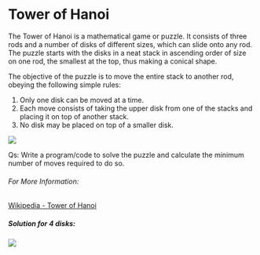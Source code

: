 # Tower of Hanoi

The Tower of Hanoi is a mathematical game or puzzle. It consists of three rods and a number of disks of different sizes, which can slide onto any rod. The puzzle starts with the disks in a neat stack in ascending order of size on one rod, the smallest at the top, thus making a conical shape.

The objective of the puzzle is to move the entire stack to another rod, obeying the following simple rules:

1. Only one disk can be moved at a time.
2. Each move consists of taking the upper disk from one of the stacks and placing it on top of another stack.
3. No disk may be placed on top of a smaller disk.

![](https://ka-perseus-images.s3.amazonaws.com/5b5fb2670c9a185b2666637461e40c805fcc9ea5.png)

Qs: Write a program/code to solve the puzzle and calculate the minimum number of moves required to do so.

###### For More Information:
[Wikipedia - Tower of Hanoi](https://en.wikipedia.org/wiki/Tower_of_Hanoi) 

##### Solution for 4 disks: 
![](https://upload.wikimedia.org/wikipedia/commons/6/60/Tower_of_Hanoi_4.gif)

